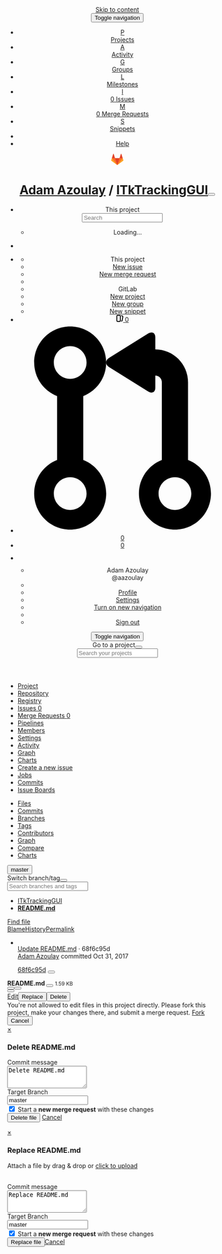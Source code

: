 <!DOCTYPE html>
<html class="" lang="en">
<head prefix="og: http://ogp.me/ns#">
<meta charset="utf-8">
<meta content="IE=edge" http-equiv="X-UA-Compatible">
<meta content="object" property="og:type">
<meta content="GitLab" property="og:site_name">
<meta content="README.md · master · Adam Azoulay / ITkTrackingGUI" property="og:title">
<meta content="QA/QC program for tracking issues during the production of ITk modules" property="og:description">
<meta content="https://gitlab.cern.ch/assets/gitlab_logo-7ae504fe4f68fdebb3c2034e36621930cd36ea87924c11ff65dbcb8ed50dca58.png" property="og:image">
<meta content="64" property="og:image:width">
<meta content="64" property="og:image:height">
<meta content="https://gitlab.cern.ch/aazoulay/ITkTrackingGUI/blob/master/README.md" property="og:url">
<meta content="summary" property="twitter:card">
<meta content="README.md · master · Adam Azoulay / ITkTrackingGUI" property="twitter:title">
<meta content="QA/QC program for tracking issues during the production of ITk modules" property="twitter:description">
<meta content="https://gitlab.cern.ch/assets/gitlab_logo-7ae504fe4f68fdebb3c2034e36621930cd36ea87924c11ff65dbcb8ed50dca58.png" property="twitter:image">

<title>README.md · master · Adam Azoulay / ITkTrackingGUI · GitLab</title>
<meta content="QA/QC program for tracking issues during the production of ITk modules" name="description">
<link rel="shortcut icon" type="image/x-icon" href="/assets/favicon-075eba76312e8421991a0c1f89a89ee81678bcde72319dd3e8047e2a47cd3a42.ico" id="favicon" />
<link rel="stylesheet" media="all" href="/assets/application-3ccde03e5603f96b98117cf64b61c1a6316dd639af6d326871856cdc4dd5d358.css" />
<link rel="stylesheet" media="print" href="/assets/print-87b4ace0db1f79d91e4fe6e74435b66b71d70fee57ffbb72d0fade17374fcc6b.css" />


<script>
//<![CDATA[
window.gon={};gon.api_version="v4";gon.default_avatar_url="https:\/\/gitlab.cern.ch\/assets\/no_avatar-849f9c04a3a0d0cea2424ae97b27447dc64a7dbfae83c036c45b403392f0e8ba.png";gon.max_file_size=10;gon.asset_host=null;gon.webpack_public_path="\/assets\/webpack\/";gon.relative_url_root="";gon.shortcuts_path="\/help\/shortcuts";gon.user_color_scheme="white";gon.katex_css_url="\/assets\/katex-e46cafe9c3fa73920a7c2c063ee8bb0613e0cf85fd96a3aea25f8419c4bfcfba.css";gon.katex_js_url="\/assets\/katex-04bcf56379fcda0ee7c7a63f71d0fc15ffd2e014d017cd9d51fd6554dfccf40a.js";gon.gitlab_url="https:\/\/gitlab.cern.ch";gon.revision="cfe2d5c";gon.gitlab_logo="\/assets\/gitlab_logo-7ae504fe4f68fdebb3c2034e36621930cd36ea87924c11ff65dbcb8ed50dca58.png";gon.current_user_id=8615;gon.current_username="aazoulay";gon.current_user_fullname="Adam Azoulay";gon.current_user_avatar_url=null;
//]]>
</script>
<script src="/assets/webpack/webpack_runtime.91c25bf9fd2b8c1feac9.bundle.js" defer="defer"></script>
<script src="/assets/webpack/common.8dc76fd377711e052e15.bundle.js" defer="defer"></script>
<script src="/assets/webpack/locale.cd82f01e2bcfed513ed0.bundle.js" defer="defer"></script>
<script src="/assets/webpack/main.b3d6f4e14908b351af89.bundle.js" defer="defer"></script>



<script src="/assets/webpack/blob.6043bed197eb079db95f.bundle.js" defer="defer"></script>
<script src="/assets/webpack/blob.6043bed197eb079db95f.bundle.js" defer="defer"></script>

<script>
  window.uploads_path = "/aazoulay/ITkTrackingGUI/uploads";
  window.preview_markdown_path = "/aazoulay/ITkTrackingGUI/preview_markdown";
</script>

<meta name="csrf-param" content="authenticity_token" />
<meta name="csrf-token" content="yP6S0CzCtMC6ZGFekrLA7Nkix7PaiiwueN6Wf61iPTL33qxv+8A9tFoWJa9cayaxn08JLyp+SUce8GCzAYDhJw==" />
<meta content="origin-when-cross-origin" name="referrer">
<meta content="width=device-width, initial-scale=1, maximum-scale=1" name="viewport">
<meta content="#474D57" name="theme-color">
<link rel="apple-touch-icon" type="image/x-icon" href="/assets/touch-icon-iphone-5a9cee0e8a51212e70b90c87c12f382c428870c0ff67d1eb034d884b78d2dae7.png" />
<link rel="apple-touch-icon" type="image/x-icon" href="/assets/touch-icon-ipad-a6eec6aeb9da138e507593b464fdac213047e49d3093fc30e90d9a995df83ba3.png" sizes="76x76" />
<link rel="apple-touch-icon" type="image/x-icon" href="/assets/touch-icon-iphone-retina-72e2aadf86513a56e050e7f0f2355deaa19cc17ed97bbe5147847f2748e5a3e3.png" sizes="120x120" />
<link rel="apple-touch-icon" type="image/x-icon" href="/assets/touch-icon-ipad-retina-8ebe416f5313483d9c1bc772b5bbe03ecad52a54eba443e5215a22caed2a16a2.png" sizes="152x152" />
<link color="rgb(226, 67, 41)" href="/assets/logo-d36b5212042cebc89b96df4bf6ac24e43db316143e89926c0db839ff694d2de4.svg" rel="mask-icon">
<meta content="/assets/msapplication-tile-1196ec67452f618d39cdd85e2e3a542f76574c071051ae7effbfde01710eb17d.png" name="msapplication-TileImage">
<meta content="#30353E" name="msapplication-TileColor">




</head>

<body class="" data-find-file="/aazoulay/ITkTrackingGUI/find_file/master" data-group="" data-page="projects:blob:show" data-project="ITkTrackingGUI">



<header class="js-navbar-gitlab navbar navbar-gitlab with-horizontal-nav">
<div class="navbar-border"></div>
<a class="sr-only gl-accessibility" href="#content-body" tabindex="1">Skip to content</a>
<div class="container-fluid">
<div class="header-content">
<div class="dropdown global-dropdown">
<button class="global-dropdown-toggle" data-toggle="dropdown" type="button">
<span class="sr-only">Toggle navigation</span>
<i aria-hidden="true" data-hidden="true" class="fa fa-bars"></i>
</button>
<div class="dropdown-menu-nav global-dropdown-menu">
<ul>
<li class="active home"><a title="Projects" class="dashboard-shortcuts-projects" href="/dashboard/projects"><div class="shortcut-mappings">
<div class="key">
<i aria-label="hidden" class="fa fa-arrow-up"></i>
P
</div>
</div>
<span>
Projects
</span>
</a></li><li class=""><a class="dashboard-shortcuts-activity" title="Activity" href="/dashboard/activity"><div class="shortcut-mappings">
<div class="key">
<i aria-label="hidden" class="fa fa-arrow-up"></i>
A
</div>
</div>
<span>
Activity
</span>
</a></li><li class=""><a class="dashboard-shortcuts-groups" title="Groups" href="/dashboard/groups"><div class="shortcut-mappings">
<div class="key">
<i aria-label="hidden" class="fa fa-arrow-up"></i>
G
</div>
</div>
<span>
Groups
</span>
</a></li><li class=""><a class="dashboard-shortcuts-milestones" title="Milestones" href="/dashboard/milestones"><div class="shortcut-mappings">
<div class="key">
<i aria-label="hidden" class="fa fa-arrow-up"></i>
L
</div>
</div>
<span>
Milestones
</span>
</a></li><li class=""><a title="Issues" class="dashboard-shortcuts-issues" href="/dashboard/issues?assignee_id=8615"><div class="shortcut-mappings">
<div class="key">
<i aria-label="hidden" class="fa fa-arrow-up"></i>
I
</div>
</div>
<span class="badge pull-right">0</span>
<span>
Issues
</span>
</a></li><li class=""><a title="Merge Requests" class="dashboard-shortcuts-merge_requests" href="/dashboard/merge_requests?assignee_id=8615"><div class="shortcut-mappings">
<div class="key">
<i aria-label="hidden" class="fa fa-arrow-up"></i>
M
</div>
</div>
<span class="badge pull-right">0</span>
<span>
Merge Requests
</span>
</a></li><li class=""><a class="dashboard-shortcuts-snippets" title="Snippets" href="/dashboard/snippets"><div class="shortcut-mappings">
<div class="key">
<i aria-label="hidden" class="fa fa-arrow-up"></i>
S
</div>
</div>
<span>
Snippets
</span>
</a></li><li class="divider"></li>
<li>
<a title="About GitLab EE" class="about-gitlab" href="/help">Help</a>
</li>
</ul>

</div>
</div>
<div class="header-logo">
<a class="home" title="Dashboard" id="logo" href="/"><svg width="28" height="28" class="tanuki-logo" viewBox="0 0 36 36">
  <path class="tanuki-shape tanuki-left-ear" fill="#e24329" d="M2 14l9.38 9v-9l-4-12.28c-.205-.632-1.176-.632-1.38 0z"/>
  <path class="tanuki-shape tanuki-right-ear" fill="#e24329" d="M34 14l-9.38 9v-9l4-12.28c.205-.632 1.176-.632 1.38 0z"/>
  <path class="tanuki-shape tanuki-nose" fill="#e24329" d="M18,34.38 3,14 33,14 Z"/>
  <path class="tanuki-shape tanuki-left-eye" fill="#fc6d26" d="M18,34.38 11.38,14 2,14 6,25Z"/>
  <path class="tanuki-shape tanuki-right-eye" fill="#fc6d26" d="M18,34.38 24.62,14 34,14 30,25Z"/>
  <path class="tanuki-shape tanuki-left-cheek" fill="#fca326" d="M2 14L.1 20.16c-.18.565 0 1.2.5 1.56l17.42 12.66z"/>
  <path class="tanuki-shape tanuki-right-cheek" fill="#fca326" d="M34 14l1.9 6.16c.18.565 0 1.2-.5 1.56L18 34.38z"/>
</svg>

</a></div>
<div class="title-container js-title-container">
<h1 class="title"><a href="/aazoulay">Adam Azoulay</a> / <a class="project-item-select-holder" href="/aazoulay/ITkTrackingGUI">ITkTrackingGUI</a><button name="button" type="button" class="dropdown-toggle-caret js-projects-dropdown-toggle" aria-label="Toggle switch project dropdown" data-target=".js-dropdown-menu-projects" data-toggle="dropdown" data-order-by="last_activity_at"><i aria-hidden="true" data-hidden="true" class="fa fa-chevron-down"></i></button></h1>
</div>
<div class="navbar-collapse collapse">
<ul class="nav navbar-nav">
<li class="hidden-sm hidden-xs">
<div class="has-location-badge search search-form">
<form class="navbar-form" action="/search" accept-charset="UTF-8" method="get"><input name="utf8" type="hidden" value="&#x2713;" /><div class="search-input-container">
<div class="location-badge">This project</div>
<div class="search-input-wrap">
<div class="dropdown" data-url="/search/autocomplete">
<input type="search" name="search" id="search" placeholder="Search" class="search-input dropdown-menu-toggle no-outline js-search-dashboard-options" spellcheck="false" tabindex="1" autocomplete="off" data-toggle="dropdown" data-issues-path="https://gitlab.cern.ch/dashboard/issues" data-mr-path="https://gitlab.cern.ch/dashboard/merge_requests" aria-label="Search" />
<div class="dropdown-menu dropdown-select">
<div class="dropdown-content"><ul>
<li>
<a class="is-focused dropdown-menu-empty-link">
Loading...
</a>
</li>
</ul>
</div><div class="dropdown-loading"><i aria-hidden="true" data-hidden="true" class="fa fa-spinner fa-spin"></i></div>
</div>
<i class="search-icon"></i>
<i class="clear-icon js-clear-input"></i>
</div>
</div>
</div>
<input type="hidden" name="group_id" id="group_id" class="js-search-group-options" />
<input type="hidden" name="project_id" id="search_project_id" value="25271" class="js-search-project-options" data-project-path="ITkTrackingGUI" data-name="ITkTrackingGUI" data-issues-path="/aazoulay/ITkTrackingGUI/issues" data-mr-path="/aazoulay/ITkTrackingGUI/merge_requests" />
<input type="hidden" name="search_code" id="search_code" value="true" />
<input type="hidden" name="repository_ref" id="repository_ref" value="master" />

<div class="search-autocomplete-opts hide" data-autocomplete-path="/search/autocomplete" data-autocomplete-project-id="25271" data-autocomplete-project-ref="master"></div>
</form></div>

</li>
<li class="visible-sm-inline-block visible-xs-inline-block">
<a title="Search" aria-label="Search" data-toggle="tooltip" data-placement="bottom" data-container="body" href="/search"><i aria-hidden="true" data-hidden="true" class="fa fa-search"></i>
</a></li>
<li class="header-new dropdown">
<a class="header-new-dropdown-toggle has-tooltip" title="New..." ref="tooltip" aria-label="New..." data-toggle="dropdown" data-placement="bottom" data-container="body" href="/projects/new"><i aria-hidden="true" data-hidden="true" class="fa fa-plus fa-fw"></i>
<i aria-hidden="true" data-hidden="true" class="fa fa-caret-down"></i>
</a><div class="dropdown-menu-nav dropdown-menu-align-right">
<ul>
<li class="dropdown-bold-header">This project</li>
<li>
<a href="/aazoulay/ITkTrackingGUI/issues/new">New issue</a>
</li>
<li>
<a href="/aazoulay/ITkTrackingGUI/merge_requests/new">New merge request</a>
</li>
<li class="divider"></li>
<li class="dropdown-bold-header">GitLab</li>
<li>
<a href="/projects/new">New project</a>
</li>
<li>
<a href="/groups/new">New group</a>
</li>
<li>
<a href="/snippets/new">New snippet</a>
</li>
</ul>
</div>
</li>

<li>
<a title="Issues" aria-label="Issues" data-toggle="tooltip" data-placement="bottom" data-container="body" href="/dashboard/issues?assignee_id=8615"><svg xmlns="http://www.w3.org/2000/svg" width="16" height="16" viewBox="0 0 16 16"><path d="M10.458 15.012l.311.055a3 3 0 0 0 3.476-2.433l1.389-7.879A3 3 0 0 0 13.2 1.28L11.23.933a3.002 3.002 0 0 0-.824-.031c.364.59.58 1.28.593 2.02l1.854.328a1 1 0 0 1 .811 1.158l-1.389 7.879a1 1 0 0 1-1.158.81l-.118-.02a3.98 3.98 0 0 1-.541 1.935zM3 0h4a3 3 0 0 1 3 3v10a3 3 0 0 1-3 3H3a3 3 0 0 1-3-3V3a3 3 0 0 1 3-3zm0 2a1 1 0 0 0-1 1v10a1 1 0 0 0 1 1h4a1 1 0 0 0 1-1V3a1 1 0 0 0-1-1H3z"/></svg>

<span class="badge hidden issues-count">
0
</span>
</a></li>
<li>
<a title="Merge requests" aria-label="Merge requests" data-toggle="tooltip" data-placement="bottom" data-container="body" href="/dashboard/merge_requests?assignee_id=8615"><svg xmlns="http://www.w3.org/2000/svg" viewBox="0 0 16 16"><path d="m5 5.563v4.875c1.024.4 1.75 1.397 1.75 2.563 0 1.519-1.231 2.75-2.75 2.75-1.519 0-2.75-1.231-2.75-2.75 0-1.166.726-2.162 1.75-2.563v-4.875c-1.024-.4-1.75-1.397-1.75-2.563 0-1.519 1.231-2.75 2.75-2.75 1.519 0 2.75 1.231 2.75 2.75 0 1.166-.726 2.162-1.75 2.563m-1 8.687c.69 0 1.25-.56 1.25-1.25 0-.69-.56-1.25-1.25-1.25-.69 0-1.25.56-1.25 1.25 0 .69.56 1.25 1.25 1.25m0-10c.69 0 1.25-.56 1.25-1.25 0-.69-.56-1.25-1.25-1.25-.69 0-1.25.56-1.25 1.25 0 .69.56 1.25 1.25 1.25"/><path d="m10.501 2c1.381.001 2.499 1.125 2.499 2.506v5.931c1.024.4 1.75 1.397 1.75 2.563 0 1.519-1.231 2.75-2.75 2.75-1.519 0-2.75-1.231-2.75-2.75 0-1.166.726-2.162 1.75-2.563v-5.931c0-.279-.225-.506-.499-.506v.926c0 .346-.244.474-.569.271l-2.952-1.844c-.314-.196-.325-.507 0-.71l2.952-1.844c.314-.196.569-.081.569.271v.93m1.499 12.25c.69 0 1.25-.56 1.25-1.25 0-.69-.56-1.25-1.25-1.25-.69 0-1.25.56-1.25 1.25 0 .69.56 1.25 1.25 1.25"/></svg>


<span class="badge hidden merge-requests-count">
0
</span>
</a></li>
<li>
<a title="Todos" aria-label="Todos" class="shortcuts-todos" data-toggle="tooltip" data-placement="bottom" data-container="body" href="/dashboard/todos"><i aria-hidden="true" data-hidden="true" class="fa fa-check-circle fa-fw"></i>
<span class="badge hidden todos-count">
0
</span>
</a></li>
<li class="header-user dropdown">
<a class="header-user-dropdown-toggle" data-toggle="dropdown" href="/aazoulay"><img width="26" height="26" class="header-user-avatar lazy" data-src="/assets/no_avatar-849f9c04a3a0d0cea2424ae97b27447dc64a7dbfae83c036c45b403392f0e8ba.png" src="data:image/gif;base64,R0lGODlhAQABAAAAACH5BAEKAAEALAAAAAABAAEAAAICTAEAOw==" />
<i aria-hidden="true" data-hidden="true" class="fa fa-caret-down"></i>
</a><div class="dropdown-menu-nav dropdown-menu-align-right">
<ul>
<li class="current-user">
<div class="user-name bold">
Adam Azoulay
</div>
@aazoulay
</li>
<li class="divider"></li>
<li>
<a class="profile-link" data-user="aazoulay" href="/aazoulay">Profile</a>
</li>
<li>
<a href="/profile">Settings</a>
</li>
<li>
<a href="/profile/preferences#new-navigation">Turn on new navigation</a>
</li>
<li class="divider"></li>
<li>
<a class="sign-out-link" rel="nofollow" data-method="delete" href="/users/sign_out">Sign out</a>
</li>
</ul>
</div>
</li>
</ul>
</div>
<button class="navbar-toggle" type="button">
<span class="sr-only">Toggle navigation</span>
<i aria-hidden="true" data-hidden="true" class="fa fa-ellipsis-v"></i>
</button>
<div class="js-dropdown-menu-projects">
<div class="dropdown-menu dropdown-select dropdown-menu-projects">
<div class="dropdown-title"><span>Go to a project</span><button class="dropdown-title-button dropdown-menu-close" aria-label="Close" type="button"><i aria-hidden="true" data-hidden="true" class="fa fa-times dropdown-menu-close-icon"></i></button></div>
<div class="dropdown-input"><input type="search" id="" class="dropdown-input-field" placeholder="Search your projects" autocomplete="off" /><i aria-hidden="true" data-hidden="true" class="fa fa-search dropdown-input-search"></i><i role="button" aria-hidden="true" data-hidden="true" class="fa fa-times dropdown-input-clear js-dropdown-input-clear"></i></div>
<div class="dropdown-content"></div>
<div class="dropdown-loading"><i aria-hidden="true" data-hidden="true" class="fa fa-spinner fa-spin"></i></div>
</div>
</div>

</div>
</div>
</header>


<div class="js-page-with-sidebar page-with-sidebar">
<div class="layout-nav">
<div class="container-fluid">
<div class="nav-control scrolling-tabs-container">
<div class="fade-left">
<i aria-hidden="true" data-hidden="true" class="fa fa-angle-left"></i>
</div>
<div class="fade-right">
<i aria-hidden="true" data-hidden="true" class="fa fa-angle-right"></i>
</div>
<ul class="nav-links scrolling-tabs">
<li class="home"><a title="Project" class="shortcuts-project" href="/aazoulay/ITkTrackingGUI"><span>
Project
</span>
</a></li><li class="active"><a title="Repository" class="shortcuts-tree" href="/aazoulay/ITkTrackingGUI/tree/master"><span>
Repository
</span>
</a></li><li class=""><a title="Container Registry" class="shortcuts-container-registry" href="/aazoulay/ITkTrackingGUI/container_registry"><span>
Registry
</span>
</a></li><li class=""><a title="Issues" class="shortcuts-issues" href="/aazoulay/ITkTrackingGUI/issues"><span>
Issues
<span class="badge count issue_counter">0</span>
</span>
</a></li><li class=""><a title="Merge Requests" class="shortcuts-merge_requests" href="/aazoulay/ITkTrackingGUI/merge_requests"><span>
Merge Requests
<span class="badge count merge_counter js-merge-counter">0</span>
</span>
</a></li><li class=""><a title="Pipelines" class="shortcuts-pipelines" href="/aazoulay/ITkTrackingGUI/pipelines"><span>
Pipelines
</span>
</a></li><li class=""><a title="Members" class="shortcuts-members" href="/aazoulay/ITkTrackingGUI/project_members"><span>
Members
</span>
</a></li><li class=""><a title="Settings" class="shortcuts-tree" href="/aazoulay/ITkTrackingGUI/edit"><span>
Settings
</span>
</a></li><li class="hidden">
<a title="Activity" class="shortcuts-project-activity" href="/aazoulay/ITkTrackingGUI/activity"><span>
Activity
</span>
</a></li>
<li class="hidden">
<a title="Network" class="shortcuts-network" href="/aazoulay/ITkTrackingGUI/network/master">Graph
</a></li>
<li class="hidden">
<a title="Charts" class="shortcuts-repository-charts" href="/aazoulay/ITkTrackingGUI/graphs/master/charts">Charts
</a></li>
<li class="hidden">
<a class="shortcuts-new-issue" href="/aazoulay/ITkTrackingGUI/issues/new">Create a new issue
</a></li>
<li class="hidden">
<a title="Jobs" class="shortcuts-builds" href="/aazoulay/ITkTrackingGUI/-/jobs">Jobs
</a></li>
<li class="hidden">
<a title="Commits" class="shortcuts-commits" href="/aazoulay/ITkTrackingGUI/commits/master">Commits
</a></li>
<li class="hidden">
<a title="Issue Boards" class="shortcuts-issue-boards" href="/aazoulay/ITkTrackingGUI/boards">Issue Boards</a>
</li>
</ul>
</div>

</div>
</div>
<div class="scrolling-tabs-container sub-nav-scroll">
<div class="fade-left">
<i aria-hidden="true" data-hidden="true" class="fa fa-angle-left"></i>
</div>
<div class="fade-right">
<i aria-hidden="true" data-hidden="true" class="fa fa-angle-right"></i>
</div>

<div class="nav-links sub-nav scrolling-tabs">
<ul class="container-fluid container-limited">
<li class="active"><a href="/aazoulay/ITkTrackingGUI/tree/master">Files
</a></li><li class=""><a href="/aazoulay/ITkTrackingGUI/commits/master">Commits
</a></li><li class=""><a href="/aazoulay/ITkTrackingGUI/branches">Branches
</a></li><li class=""><a href="/aazoulay/ITkTrackingGUI/tags">Tags
</a></li><li class=""><a href="/aazoulay/ITkTrackingGUI/graphs/master">Contributors
</a></li><li class=""><a href="/aazoulay/ITkTrackingGUI/network/master">Graph
</a></li><li class=""><a href="/aazoulay/ITkTrackingGUI/compare?from=master&amp;to=master">Compare
</a></li><li class=""><a href="/aazoulay/ITkTrackingGUI/graphs/master/charts">Charts
</a></li></ul>
</div>
</div>

<div class="content-wrapper page-with-layout-nav page-with-sub-nav">
<div class="alert-wrapper">

<div class="flash-container flash-container-page">
</div>


</div>
<div class=" ">
<div class="content" id="content-body">


<div class="container-fluid container-limited">
<div class="tree-holder" id="tree-holder">
<div class="nav-block">
<div class="tree-ref-container">
<div class="tree-ref-holder">
<form class="project-refs-form" action="/aazoulay/ITkTrackingGUI/refs/switch" accept-charset="UTF-8" method="get"><input name="utf8" type="hidden" value="&#x2713;" /><input type="hidden" name="destination" id="destination" value="blob" />
<input type="hidden" name="path" id="path" value="README.md" />
<div class="dropdown">
<button class="dropdown-menu-toggle js-project-refs-dropdown" type="button" data-toggle="dropdown" data-selected="master" data-ref="master" data-refs-url="/aazoulay/ITkTrackingGUI/refs" data-field-name="ref" data-submit-form-on-click="true" data-visit="true"><span class="dropdown-toggle-text ">master</span><i aria-hidden="true" data-hidden="true" class="fa fa-chevron-down"></i></button>
<div class="dropdown-menu dropdown-menu-selectable git-revision-dropdown">
<div class="dropdown-title"><span>Switch branch/tag</span><button class="dropdown-title-button dropdown-menu-close" aria-label="Close" type="button"><i aria-hidden="true" data-hidden="true" class="fa fa-times dropdown-menu-close-icon"></i></button></div>
<div class="dropdown-input"><input type="search" id="" class="dropdown-input-field" placeholder="Search branches and tags" autocomplete="off" /><i aria-hidden="true" data-hidden="true" class="fa fa-search dropdown-input-search"></i><i role="button" aria-hidden="true" data-hidden="true" class="fa fa-times dropdown-input-clear js-dropdown-input-clear"></i></div>
<div class="dropdown-content"></div>
<div class="dropdown-loading"><i aria-hidden="true" data-hidden="true" class="fa fa-spinner fa-spin"></i></div>
</div>
</div>
</form>
</div>
<ul class="breadcrumb repo-breadcrumb">
<li>
<a href="/aazoulay/ITkTrackingGUI/tree/master">ITkTrackingGUI
</a></li>
<li>
<a href="/aazoulay/ITkTrackingGUI/blob/master/README.md"><strong>README.md</strong>
</a></li>
</ul>
</div>
<div class="tree-controls">
<a class="btn shortcuts-find-file" rel="nofollow" href="/aazoulay/ITkTrackingGUI/find_file/master"><i aria-hidden="true" data-hidden="true" class="fa fa-search"></i>
<span>Find file</span>
</a>
<div class="btn-group" role="group"><a class="btn js-blob-blame-link" href="/aazoulay/ITkTrackingGUI/blame/master/README.md">Blame</a><a class="btn" href="/aazoulay/ITkTrackingGUI/commits/master/README.md">History</a><a class="btn js-data-file-blob-permalink-url" href="/aazoulay/ITkTrackingGUI/blob/68f6c95de09e559742dc4e7abe7702306f563cb5/README.md">Permalink</a></div>
</div>
</div>

<div class="info-well hidden-xs">
<div class="well-segment">
<ul class="blob-commit-info">
<li class="commit flex-row js-toggle-container" id="commit-68f6c95d">
<div class="avatar-cell hidden-xs">
<a href="/aazoulay"><img class="avatar s36 hidden-xs has-tooltip  lazy" alt="Adam Azoulay&#39;s avatar" title="Adam Azoulay" data-container="body" data-src="/assets/no_avatar-849f9c04a3a0d0cea2424ae97b27447dc64a7dbfae83c036c45b403392f0e8ba.png" src="data:image/gif;base64,R0lGODlhAQABAAAAACH5BAEKAAEALAAAAAABAAEAAAICTAEAOw==" /></a>
</div>
<div class="commit-detail">
<div class="commit-content">
<a class="commit-row-message item-title" href="/aazoulay/ITkTrackingGUI/commit/68f6c95de09e559742dc4e7abe7702306f563cb5">Update README.md</a>
<span class="commit-row-message visible-xs-inline">
&middot;
68f6c95d
</span>
<div class="commiter">
<a class="commit-author-link has-tooltip" title="adam1azoulay@gmail.com" href="/aazoulay">Adam Azoulay</a> committed <time class="js-timeago" title="Oct 31, 2017 4:38pm" datetime="2017-10-31T16:38:23Z" data-toggle="tooltip" data-placement="top" data-container="body">Oct 31, 2017</time>
</div>
</div>
<div class="commit-actions hidden-xs">

<a class="commit-sha btn btn-transparent" href="/aazoulay/ITkTrackingGUI/commit/68f6c95de09e559742dc4e7abe7702306f563cb5">68f6c95d</a>
<button class="btn btn-clipboard btn-transparent" data-toggle="tooltip" data-placement="bottom" data-container="body" data-title="Copy commit SHA to clipboard" data-clipboard-text="68f6c95de09e559742dc4e7abe7702306f563cb5" type="button" title="Copy commit SHA to clipboard" aria-label="Copy commit SHA to clipboard"><i aria-hidden="true" aria-hidden="true" data-hidden="true" class="fa fa-clipboard"></i></button>

</div>
</div>
</li>

</ul>
</div>

</div>
<div class="blob-content-holder" id="blob-content-holder">
<article class="file-holder">
<div class="js-file-title file-title-flex-parent">
<div class="file-header-content">
<i aria-hidden="true" data-hidden="true" class="fa fa-file-text-o fa-fw"></i>
<strong class="file-title-name">
README.md
</strong>
<button class="btn btn-clipboard btn-transparent prepend-left-5" data-toggle="tooltip" data-placement="bottom" data-container="body" data-class="btn-clipboard btn-transparent prepend-left-5" data-title="Copy file path to clipboard" data-clipboard-text="{&quot;text&quot;:&quot;README.md&quot;,&quot;gfm&quot;:&quot;`README.md`&quot;}" type="button" title="Copy file path to clipboard" aria-label="Copy file path to clipboard"><i aria-hidden="true" aria-hidden="true" data-hidden="true" class="fa fa-clipboard"></i></button>
<small>
1.59 KB
</small>
</div>

<div class="file-actions hidden-xs">
<div class="btn-group js-blob-viewer-switcher" role="group">
<button aria-label="Display source" class="btn btn-default btn-sm js-blob-viewer-switch-btn has-tooltip" data-container="body" data-viewer="simple" title="Display source">
<i aria-hidden="true" data-hidden="true" class="fa fa-code"></i>
</button><button aria-label="Display rendered file" class="btn btn-default btn-sm js-blob-viewer-switch-btn has-tooltip" data-container="body" data-viewer="rich" title="Display rendered file">
<i aria-hidden="true" data-hidden="true" class="fa fa-file-text-o"></i>
</button></div>

<div class="btn-group" role="group"><button class="btn btn btn-sm js-copy-blob-source-btn" data-toggle="tooltip" data-placement="bottom" data-container="body" data-class="btn btn-sm js-copy-blob-source-btn" data-title="Copy source to clipboard" data-clipboard-target=".blob-content[data-blob-id=&#39;bb7d15653ad6da662802d9d6c6d26dec2fa2b99b&#39;]" type="button" title="Copy source to clipboard" aria-label="Copy source to clipboard"><i aria-hidden="true" aria-hidden="true" data-hidden="true" class="fa fa-clipboard"></i></button><a class="btn btn-sm has-tooltip" target="_blank" rel="noopener noreferrer" title="Open raw" data-container="body" href="/aazoulay/ITkTrackingGUI/raw/master/README.md"><i aria-hidden="true" data-hidden="true" class="fa fa-file-code-o"></i></a></div>
<div class="btn-group" role="group"><a class="btn js-edit-blob  btn-sm" href="/aazoulay/ITkTrackingGUI/edit/master/README.md">Edit</a><button name="button" type="submit" class="btn btn-default" data-target="#modal-upload-blob" data-toggle="modal">Replace</button><button name="button" type="submit" class="btn btn-remove" data-target="#modal-remove-blob" data-toggle="modal">Delete</button></div>
</div>
</div>
<div class="js-file-fork-suggestion-section file-fork-suggestion hidden">
<span class="file-fork-suggestion-note">
You're not allowed to
<span class="js-file-fork-suggestion-section-action">
edit
</span>
files in this project directly. Please fork this project,
make your changes there, and submit a merge request.
</span>
<a class="js-fork-suggestion-button btn btn-grouped btn-inverted btn-new" rel="nofollow" data-method="post" href="/aazoulay/ITkTrackingGUI/blob/master/README.md">Fork</a>
<button class="js-cancel-fork-suggestion-button btn btn-grouped" type="button">
Cancel
</button>
</div>


<div class="blob-viewer hidden" data-type="simple" data-url="/aazoulay/ITkTrackingGUI/blob/master/README.md?format=json&amp;viewer=simple">
<div class="text-center prepend-top-default append-bottom-default">
<i aria-hidden="true" aria-label="Loading content…" class="fa fa-spinner fa-spin fa-2x"></i>
</div>

</div>

<div class="blob-viewer" data-type="rich" data-url="/aazoulay/ITkTrackingGUI/blob/master/README.md?format=json&amp;viewer=rich">
<div class="text-center prepend-top-default append-bottom-default">
<i aria-hidden="true" aria-label="Loading content…" class="fa fa-spinner fa-spin fa-2x"></i>
</div>

</div>


</article>
</div>

</div>
<div class="modal" id="modal-remove-blob">
<div class="modal-dialog">
<div class="modal-content">
<div class="modal-header">
<a class="close" data-dismiss="modal" href="#">×</a>
<h3 class="page-title">Delete README.md</h3>
</div>
<div class="modal-body">
<form class="form-horizontal js-delete-blob-form js-quick-submit js-requires-input" action="/aazoulay/ITkTrackingGUI/blob/master/README.md" accept-charset="UTF-8" method="post"><input name="utf8" type="hidden" value="&#x2713;" /><input type="hidden" name="_method" value="delete" /><input type="hidden" name="authenticity_token" value="oNiaNSunV0tQdLx9SMQ3OlM/kle9i2wWskDFuzk9WX+f+KSK/KXeP7AG+IyGHdFnFVJcy01/CX/UbjN3ld+Fag==" /><div class="form-group commit_message-group">
<label class="control-label" for="commit_message-bc6bbf114f47b3b9882f1ac7ab10abfc">Commit message
</label><div class="col-sm-10">
<div class="commit-message-container">
<div class="max-width-marker"></div>
<textarea name="commit_message" id="commit_message-bc6bbf114f47b3b9882f1ac7ab10abfc" class="form-control js-commit-message" placeholder="Delete README.md" required="required" rows="3">
Delete README.md</textarea>
</div>
</div>
</div>

<div class="form-group branch">
<label class="control-label" for="branch_name">Target Branch</label>
<div class="col-sm-10">
<input type="text" name="branch_name" id="branch_name" value="master" required="required" class="form-control js-branch-name ref-name" />
<div class="js-create-merge-request-container">
<div class="checkbox">
<label for="create_merge_request-f8628250e44bb45b8522f659bf11dd96"><input type="checkbox" name="create_merge_request" id="create_merge_request-f8628250e44bb45b8522f659bf11dd96" value="1" class="js-create-merge-request" checked="checked" />
Start a <strong>new merge request</strong> with these changes
</label></div>

</div>
</div>
</div>
<input type="hidden" name="original_branch" id="original_branch" value="master" class="js-original-branch" />

<div class="form-group">
<div class="col-sm-offset-2 col-sm-10">
<button name="button" type="submit" class="btn btn-remove btn-remove-file">Delete file</button>
<a class="btn btn-cancel" data-dismiss="modal" href="#">Cancel</a>
</div>
</div>
</form></div>
</div>
</div>
</div>

<div class="modal" id="modal-upload-blob">
<div class="modal-dialog">
<div class="modal-content">
<div class="modal-header">
<a class="close" data-dismiss="modal" href="#">×</a>
<h3 class="page-title">Replace README.md</h3>
</div>
<div class="modal-body">
<form class="js-quick-submit js-upload-blob-form form-horizontal" data-method="put" action="/aazoulay/ITkTrackingGUI/update/master/README.md" accept-charset="UTF-8" method="post"><input name="utf8" type="hidden" value="&#x2713;" /><input type="hidden" name="_method" value="put" /><input type="hidden" name="authenticity_token" value="q9LCC/0qrpqsLkkvpfsDyK6rFrRmvuVhDaVw93hOn2WU8vy0Kign7kxcDd5rIuWV6MbYKJZKgAhri4Y71KxDcA==" /><div class="dropzone">
<div class="dropzone-previews blob-upload-dropzone-previews">
<p class="dz-message light">
Attach a file by drag &amp; drop or <a class="markdown-selector" href="#">click to upload</a>
</p>
</div>
</div>
<br>
<div class="dropzone-alerts alert alert-danger data" style="display:none"></div>
<div class="form-group commit_message-group">
<label class="control-label" for="commit_message-be612a28da3c351479f5f2569ea69e15">Commit message
</label><div class="col-sm-10">
<div class="commit-message-container">
<div class="max-width-marker"></div>
<textarea name="commit_message" id="commit_message-be612a28da3c351479f5f2569ea69e15" class="form-control js-commit-message" placeholder="Replace README.md" required="required" rows="3">
Replace README.md</textarea>
</div>
</div>
</div>

<div class="form-group branch">
<label class="control-label" for="branch_name">Target Branch</label>
<div class="col-sm-10">
<input type="text" name="branch_name" id="branch_name" value="master" required="required" class="form-control js-branch-name ref-name" />
<div class="js-create-merge-request-container">
<div class="checkbox">
<label for="create_merge_request-0b4fae76f2771c6901654b7ce6550d92"><input type="checkbox" name="create_merge_request" id="create_merge_request-0b4fae76f2771c6901654b7ce6550d92" value="1" class="js-create-merge-request" checked="checked" />
Start a <strong>new merge request</strong> with these changes
</label></div>

</div>
</div>
</div>
<input type="hidden" name="original_branch" id="original_branch" value="master" class="js-original-branch" />

<div class="form-actions">
<button name="button" type="button" class="btn btn-create btn-upload-file" id="submit-all"><i aria-hidden="true" data-hidden="true" class="fa fa-spin fa-spinner js-loading-icon hidden"></i>
Replace file
</button><a class="btn btn-cancel" data-dismiss="modal" href="#">Cancel</a>
</div>
</form></div>
</div>
</div>
</div>

</div>

</div>
</div>
</div>
</div>


</body>
</html>

